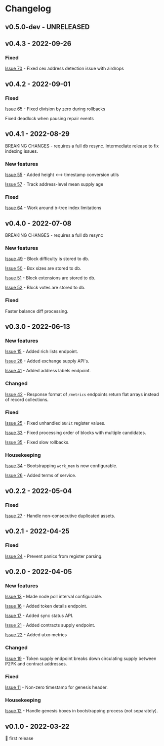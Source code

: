 # Changelog

## v0.5.0-dev - UNRELEASED


## v0.4.3 - 2022-09-26

### Fixed

[Issue 70](https://github.com/abchrisxyz/ergowatch/issues/70) - Fixed cex address detection issue with airdrops


## v0.4.2 - 2022-09-01

### Fixed

[Issue 65](https://github.com/abchrisxyz/ergowatch/issues/65) - Fixed division by zero during rollbacks

Fixed deadlock when pausing repair events


## v0.4.1 - 2022-08-29

BREAKING CHANGES - requires a full db resync. Intermediate release to fix indexing issues.

### New features

[Issue 55](https://github.com/abchrisxyz/ergowatch/issues/55) - Added height <--> timestamp conversion utils

[Issue 57](https://github.com/abchrisxyz/ergowatch/issues/57) - Track address-level mean supply age

### Fixed

[Issue 64](https://github.com/abchrisxyz/ergowatch/issues/64) - Work around b-tree index limitations


## v0.4.0 - 2022-07-08

BREAKING CHANGES - requires a full db resync

### New features
[Issue 49](https://github.com/abchrisxyz/ergowatch/issues/49) - Block difficulty is stored to db.

[Issue 50](https://github.com/abchrisxyz/ergowatch/issues/50) - Box sizes are stored to db.

[Issue 51](https://github.com/abchrisxyz/ergowatch/issues/51) - Block extensions are stored to db.

[Issue 52](https://github.com/abchrisxyz/ergowatch/issues/52) - Block votes are stored to db.

### Fixed
Faster balance diff processing.


## v0.3.0 - 2022-06-13

### New features
[Issue 15](https://github.com/abchrisxyz/ergowatch/issues/15) - Added rich lists endpoint.

[Issue 28](https://github.com/abchrisxyz/ergowatch/issues/28) - Added exchange supply API's.

[Issue 41](https://github.com/abchrisxyz/ergowatch/issues/41) - Added address labels endpoint.

### Changed
[Issue 42](https://github.com/abchrisxyz/ergowatch/issues/42) - Response format of `/metrics` endpoints return flat arrays instead of record collections.

### Fixed
[Issue 25](https://github.com/abchrisxyz/ergowatch/issues/25) - Fixed unhandled `SUnit` register values.

[Issue 33](https://github.com/abchrisxyz/ergowatch/issues/33) - Fixed processing order of blocks with multiple candidates.

[Issue 35](https://github.com/abchrisxyz/ergowatch/issues/35) - Fixed slow rollbacks.

### Housekeeping
[Issue 34](https://github.com/abchrisxyz/ergowatch/issues/34) - Bootstrapping `work_mem` is now configurable.

[Issue 26](https://github.com/abchrisxyz/ergowatch/issues/26) - Added terms of service.


## v0.2.2 - 2022-05-04

### Fixed
[Issue 27](https://github.com/abchrisxyz/ergowatch/issues/27) - Handle non-consecutive duplicated assets.


## v0.2.1 - 2022-04-25

### Fixed
[Issue 24](https://github.com/abchrisxyz/ergowatch/issues/24) - Prevent panics from register parsing.


## v0.2.0 - 2022-04-05

### New features
[Issue 13](https://github.com/abchrisxyz/ergowatch/issues/13) - Made node poll interval configurable.

[Issue 16](https://github.com/abchrisxyz/ergowatch/issues/17) - Added token details endpoint.

[Issue 17](https://github.com/abchrisxyz/ergowatch/issues/17) - Added sync status API.

[Issue 21](https://github.com/abchrisxyz/ergowatch/issues/21) - Added contracts supply endpoint.

[Issue 22](https://github.com/abchrisxyz/ergowatch/issues/22) - Added utxo metrics

### Changed
[Issue 19](https://github.com/abchrisxyz/ergowatch/issues/19) - Token supply endpoint breaks down circulating supply between P2PK and contract addresses.

### Fixed
[Issue 11](https://github.com/abchrisxyz/ergowatch/issues/11) - Non-zero timestamp for genesis header.

### Housekeeping
[Issue 12](https://github.com/abchrisxyz/ergowatch/issues/12) - Handle genesis boxes in bootstrapping process (not separately).


## v0.1.0 - 2022-03-22
🎉 first release

